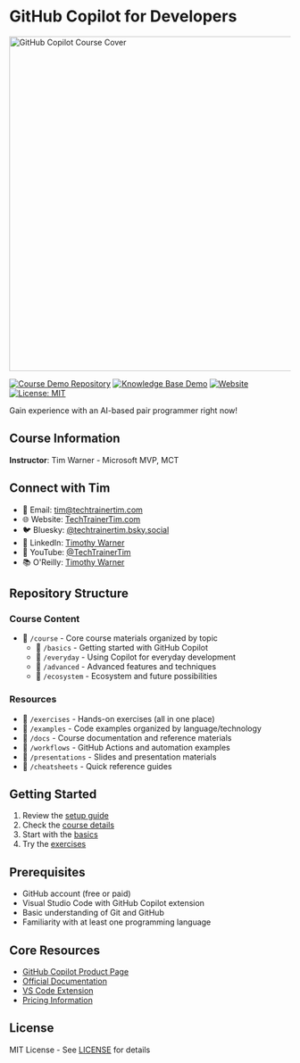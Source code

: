 # GitHub Copilot for Developers

<img src="assets/images/tim-gh-copilot-cover-slide.png" alt="GitHub Copilot Course Cover" width="600" />

[![Course Demo Repository](https://img.shields.io/badge/Course%20Demo-NodeGoat-brightgreen?style=for-the-badge)](https://github.com/timothywarner/nodegoat)
[![Knowledge Base Demo](https://img.shields.io/badge/Knowledge%20Base-DemoKB-orange?style=for-the-badge)](https://github.com/timothywarner-org/demokb)
[![Website](https://img.shields.io/website?url=https%3A%2F%2Ftechtrainertim.com)](https://techtrainertim.com)
[![License: MIT](https://img.shields.io/badge/License-MIT-yellow.svg)](https://opensource.org/licenses/MIT)

Gain experience with an AI-based pair programmer right now!

## Course Information

**Instructor**: Tim Warner - Microsoft MVP, MCT

## Connect with Tim
- 📧 Email: [tim@techtrainertim.com](mailto:tim@techtrainertim.com)
- 🌐 Website: [TechTrainerTim.com](https://techtrainertim.com)
- 🐦 Bluesky: [@techtrainertim.bsky.social](https://bsky.app/profile/techtrainertim.bsky.social)
- 💼 LinkedIn: [Timothy Warner](https://www.linkedin.com/in/timothywarner)
- 🎥 YouTube: [@TechTrainerTim](https://youtube.com/@TechTrainerTim)
- 📚 O'Reilly: [Timothy Warner](https://learning.oreilly.com/search/?q=author%3A%22Timothy+Warner%22&type=*&rows=100)

## Repository Structure

### Course Content
- 📁 `/course` - Core course materials organized by topic
  - 📁 `/basics` - Getting started with GitHub Copilot
  - 📁 `/everyday` - Using Copilot for everyday development
  - 📁 `/advanced` - Advanced features and techniques
  - 📁 `/ecosystem` - Ecosystem and future possibilities

### Resources
- 📁 `/exercises` - Hands-on exercises (all in one place)
- 📁 `/examples` - Code examples organized by language/technology
- 📁 `/docs` - Course documentation and reference materials
- 📁 `/workflows` - GitHub Actions and automation examples
- 📁 `/presentations` - Slides and presentation materials
- 📁 `/cheatsheets` - Quick reference guides

## Getting Started
1. Review the [setup guide](docs/setup-guide.md)
2. Check the [course details](docs/course-details.md) 
3. Start with the [basics](course/basics/README.md)
4. Try the [exercises](exercises/README.md)

## Prerequisites
- GitHub account (free or paid)
- Visual Studio Code with GitHub Copilot extension
- Basic understanding of Git and GitHub
- Familiarity with at least one programming language

## Core Resources
- [GitHub Copilot Product Page](https://github.com/features/copilot)
- [Official Documentation](https://docs.github.com/en/copilot)
- [VS Code Extension](https://marketplace.visualstudio.com/items?itemName=GitHub.copilot)
- [Pricing Information](https://docs.github.com/en/billing/managing-billing-for-github-copilot/about-billing-for-github-copilot)

## License
MIT License - See [LICENSE](LICENSE) for details


